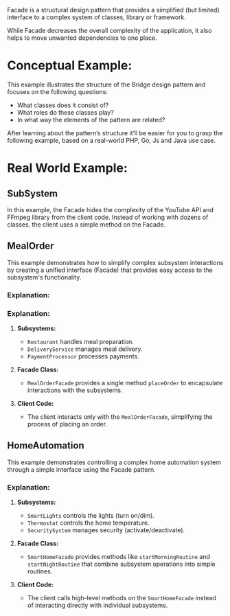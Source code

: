 Facade is a structural design pattern that provides a simplified (but limited) interface to a complex system of classes, library or framework.

While Facade decreases the overall complexity of the application, it also helps to move unwanted dependencies to one place.

# Conceptual Example:
This example illustrates the structure of the Bridge design pattern and focuses on the following questions:
* What classes does it consist of?
* What roles do these classes play?
* In what way the elements of the pattern are related?

After learning about the pattern’s structure it’ll be easier for you to grasp the following example, based on a real-world PHP, Go, Js and Java use case.

# Real World Example:
## SubSystem
In this example, the Facade hides the complexity of the YouTube API and FFmpeg library from the client code. Instead of working with dozens of classes, the client uses a simple method on the Facade.

## MealOrder
This example demonstrates how to simplify complex subsystem interactions by creating a unified interface (Facade) that provides easy access to the subsystem's functionality.

### Explanation:


### Explanation:
1. **Subsystems:**
   - `Restaurant` handles meal preparation.
   - `DeliveryService` manages meal delivery.
   - `PaymentProcessor` processes payments.
   
2. **Facade Class:**
   - `MealOrderFacade` provides a single method `placeOrder` to encapsulate interactions with the subsystems.

3. **Client Code:**
   - The client interacts only with the `MealOrderFacade`, simplifying the process of placing an order.


## HomeAutomation
This example demonstrates controlling a complex home automation system through a simple interface using the Facade pattern.

### Explanation:
1. **Subsystems:**
   - `SmartLights` controls the lights (turn on/dim).
   - `Thermostat` controls the home temperature.
   - `SecuritySystem` manages security (activate/deactivate).

2. **Facade Class:**
   - `SmartHomeFacade` provides methods like `startMorningRoutine` and `startNightRoutine` that combine subsystem operations into simple routines.

3. **Client Code:**
   - The client calls high-level methods on the `SmartHomeFacade` instead of interacting directly with individual subsystems.
